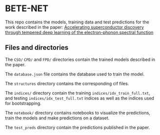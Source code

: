# BETE-NET
This repo contains the models, training data and test predictions for the work described in the paper: [Accelerating superconductor discovery through tempered deep learning of the electron-phonon spectral function](https://arxiv.org/abs/2401.16611)

## Files and directories

The `CSO/` `CPD/` and `FPD/` directories contain the trained models described in the paper.

The `database.json` file contains the database used to train the model.

The `structures` directory contains the corresponding cif files.

The `indices/` directory contain the training `indices/idx_train_full.txt`, and testing `indices/idx_test_full.txt` indices as well as the indices used for bootstrapping.

The `notebook/` directory contains notebooks to visualize the predictions, train the models and make predictions on a dataset.

The `test_preds` directory contain the predictions published in the paper.
